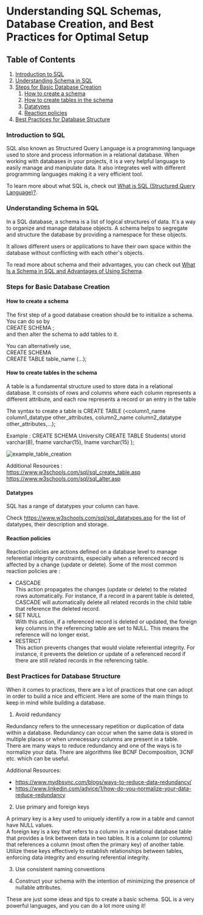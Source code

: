 # Understanding SQL Schemas, Database Creation, and Best Practices for Optimal Setup

## Table of Contents
1. [Introduction to SQL](#introduction-to-sql)
2. [Understanding Schema in SQL](#understanding-schema-in-sql)
3. [Steps for Basic Database Creation](#steps-for-basic-database-creation)
    1. [How to create a schema](#how-to-create-a-schema)
    2. [How to create tables in the schema](#how-to-create-tables-in-the-schema)
    3. [Datatypes](#datatypes)
    4. [Reaction policies](#reaction-policies)
4. [Best Practices for Database Structure](#best-practices-for-database-structure)

### Introduction to SQL
SQL also known as Structured Query Language is a programming language used to store and process information in a relational database.
When working with databases in your projects, it is a very helpful language to easily manage and manipulate data.
It also integrates well with different programming languages making it a very efficient tool.

To learn more about what SQL is, check out [What is SQL (Structured Query Language)?](https://aws.amazon.com/what-is/sql/#:~:text=Structured%20query%20language%20(SQL)%20is,relationships%20between%20the%20data%20values).

### Understanding Schema in SQL
In a SQL database, a schema is a list of logical structures of data. It's a way to organize and manage database objects. A schema helps to segregate and structure the database by providing a namespace for these objects.

It allows different users or applications to have their own space within the database without conflicting with each other's objects.

To read more about schema and their advantages, you can check out
[What Is a Schema in SQL and Advantages of Using Schema](https://www.simplilearn.com/tutorials/sql-tutorial/schema-in-sql#:~:text=MEANExplore%20Program-,What%20is%20Schema%20in%20SQL%3F,user%20who%20constructs%20the%20object).

### Steps for Basic Database Creation

#### How to create a schema
The first step of a good database creation should be to initialize a schema.
<br>
You can do so by
<br>CREATE SCHEMA <schema name>; <br>
and then alter the schema to add tables to it.

You can alternatively use,<br>
CREATE SCHEMA <schema name> <br>
CREATE TABLE table_name (...);

#### How to create tables in the schema
A table is a fundamental structure used to store data in a relational database. It consists of rows and columns where each column represents a different attribute, and each row represents a record or an entry in the table

The syntax to create a table is
CREATE TABLE <tablename> (<column1_name column1_datatype other_attributes,
column2_name column2_datatype other_attributes,...);

Example :
CREATE SCHEMA University
CREATE TABLE Students(
    utorid varchar(8),
    fname varchar(15),
    lname varchar(15)
);

![example_table_creation](https://github.com/learning-software-engineering/learning-software-engineering.github.io/assets/113269746/98cfb7cb-731b-49da-bb9b-b1bf5e9ba087)

Additional Resources :<br>
https://www.w3schools.com/sql/sql_create_table.asp
https://www.w3schools.com/sql/sql_alter.asp

#### Datatypes
SQL has a range of datatypes your column can have.

Check https://www.w3schools.com/sql/sql_datatypes.asp for the list of datatypes, their description and storage.

#### Reaction policies
Reaction policies are actions defined on a database level to manage referential integrity constraints, especially when a referenced record is affected by a change (update or delete).
Some of the most common reaction policies are :
- CASCADE<br>
  This action propagates the changes (update or delete) to the related rows automatically. For instance, if a record in a parent table is deleted, CASCADE will automatically delete all related records in the child table that reference the deleted record.
- SET NULL<br>
  With this action, if a referenced record is deleted or updated, the foreign key columns in the referencing table are set to NULL. This means the reference will no longer exist.
- RESTRICT<br>
  This action prevents changes that would violate referential integrity. For instance, it prevents the deletion or update of a referenced record if there are still related records in the referencing table.

### Best Practices for Database Structure
When it comes to practices, there are a lot of practices that one can adopt in order to build a nice and efficient. Here are some of the main things to keep in mind while building a database.

1. Avoid redundancy

Redundancy refers to the unnecessary repetition or duplication of data within a database. Redundancy can occur when the same data is stored in multiple places or when unnecessary columns are present in a table.
<br>
There are many ways to reduce redundancy and one of the ways is to normalize your data. There are algorithms like BCNF Decomposition, 3CNF etc. which can be useful.

Additional Resources:
- https://www.mydbsync.com/blogs/ways-to-reduce-data-redundancy/
- https://www.linkedin.com/advice/1/how-do-you-normalize-your-data-reduce-redundancy

2. Use primary and foreign keys

A primary key is a key used to uniquely identify a row in a table and cannot have NULL values.
<br>
A foreign key is a key that refers to a column in a relational database table that provides a link between data in two tables. It is a column (or columns) that references a column (most often the primary key) of another table.
<br>
Utilize these keys effectively to establish relationships between tables, enforcing data integrity and ensuring referential integrity.

3. Use consistent naming conventions


4. Construct your schema with the intention of minimizing the presence of nullable attributes.

These are just some ideas and tips to create a basic schema. SQL is a very powerful languages, and you can do a lot more using it!
